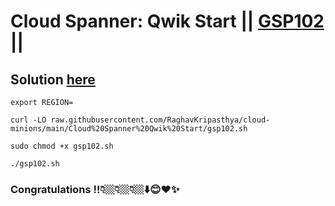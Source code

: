 # Cloud Spanner: Qwik Start || [GSP102](https://www.cloudskillsboost.google/focuses/1774?parent=catalog) ||

## Solution [here]()


```
export REGION=
```
```
curl -LO raw.githubusercontent.com/RaghavKripasthya/cloud-minions/main/Cloud%20Spanner%20Qwik%20Start/gsp102.sh

sudo chmod +x gsp102.sh

./gsp102.sh
```

### Congratulations !!👇🏼👇🏼👇🏼⬇️😊❤️✨
